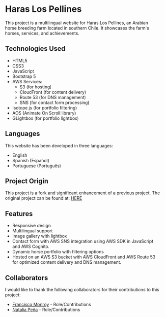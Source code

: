 # Haras Los Pellines

This project is a multilingual website for Haras Los Pellines, an Arabian horse breeding farm located in southern Chile. It showcases the farm's horses, services, and achievements.

## Technologies Used

- HTML5
- CSS3
- JavaScript
- Bootstrap 5
- AWS Services:
  - S3 (for hosting)
  - CloudFront (for content delivery)
  - Route 53 (for DNS management)
  - SNS (for contact form processing)
- Isotope.js (for portfolio filtering)
- AOS (Animate On Scroll library)
- GLightbox (for portfolio lightbox)

## Languages

This website has been developed in three languages:

- English
- Spanish (Español)
- Portuguese (Português)

## Project Origin

This project is a fork and significant enhancement of a previous project. The original project can be found at: [HERE](https://github.com/Cy5k0/HarasLosPellines_Template)

## Features

- Responsive design
- Multilingual support
- Image gallery with lightbox
- Contact form with AWS SNS integration using AWS SDK in JavaScript and AWS Cognito.
- Dynamic horse portfolio with filtering options
- Hosted on an AWS S3 bucket with AWS CloudFront and AWS Route 53 for optimized content delivery and DNS management.

## Collaborators

I would like to thank the following collaborators for their contributions to this project:

- [Francisco Monroy](https://github.com/fmonroy75) - Role/Contributions
- [Natalia Peña](https://github.com/StudentNPD) - Role/Contributions
